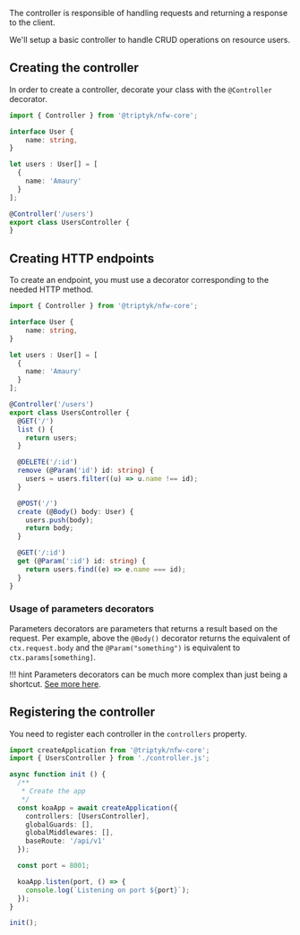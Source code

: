 The controller is responsible of handling requests and returning a response to the client.

We'll setup a basic controller to handle CRUD operations on resource users.

## Creating the controller

In order to create a controller, decorate your class with the `@Controller` decorator.

```ts title="controller.ts"
import { Controller } from '@triptyk/nfw-core';

interface User {
    name: string,
}

let users : User[] = [
  {
    name: 'Amaury'
  }
];

@Controller('/users')
export class UsersController {
}

```

## Creating HTTP endpoints

To create an endpoint, you must use a decorator corresponding to the needed HTTP method.

```ts title="controller.ts"
import { Controller } from '@triptyk/nfw-core';

interface User {
    name: string,
}

let users : User[] = [
  {
    name: 'Amaury'
  }
];

@Controller('/users')
export class UsersController {
  @GET('/')
  list () {
    return users;
  }

  @DELETE('/:id')
  remove (@Param('id') id: string) {
    users = users.filter((u) => u.name !== id);
  }

  @POST('/')
  create (@Body() body: User) {
    users.push(body);
    return body;
  }

  @GET('/:id')
  get (@Param(':id') id: string) {
    return users.find((e) => e.name === id);
  }
}
```

### Usage of parameters decorators

Parameters decorators are parameters that returns a result based on the request.
Per example, above the `@Body()` decorator returns the equivalent of `ctx.request.body` and the `@Param("something")` is equivalent to `ctx.params[something]`.

!!! hint
    Parameters decorators can be much more complex than just being a shortcut. [See more here]().


## Registering the controller

You need to register each controller in the `controllers` property. 


```ts title="application.ts" hl_lines="2 9"
import createApplication from '@triptyk/nfw-core';
import { UsersController } from './controller.js';

async function init () {
  /**
   * Create the app
   */
  const koaApp = await createApplication({
    controllers: [UsersController],
    globalGuards: [],
    globalMiddlewares: [],
    baseRoute: '/api/v1'
  });

  const port = 8001;

  koaApp.listen(port, () => {
    console.log(`Listening on port ${port}`);
  });
}

init();
```